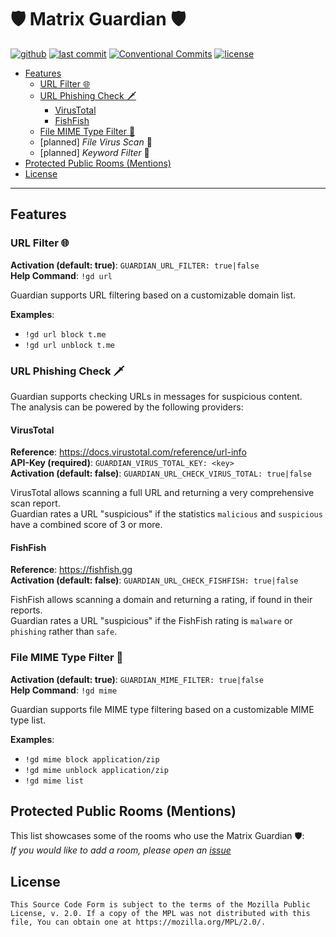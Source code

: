 # 🛡️ Matrix Guardian 🛡️
[![github](https://img.shields.io/github/release/cyb3rko/matrix-guardian.svg?logo=github)](https://github.com/cyb3rko/matrix-guardian/releases/latest)
[![last commit](https://img.shields.io/github/last-commit/cyb3rko/matrix-guardian?color=FE5196&logo=git&logoColor=white)](https://github.com/cyb3rko/matrix-guardian/commits/main)
[![Conventional Commits](https://img.shields.io/badge/Conventional%20Commits-1.0.0-%23FE5196?logo=conventionalcommits&logoColor=white)](https://conventionalcommits.org)
[![license](https://img.shields.io/github/license/cyb3rko/matrix-guardian?color=1BCC1B&logo=apache)](https://www.mozilla.org/en-US/MPL/2.0/)

- [Features](#features)
  - [URL Filter 🌐](#url-filter-)
  - [URL Phishing Check 🗡️](#url-phishing-check-)
    - [VirusTotal](#virustotal)
    - [FishFish](#fishfish)
  - [File MIME Type Filter 📎](#file-mime-type-filter-)
  - [planned] *File Virus Scan* 🦠
  - [planned] *Keyword Filter* 📄
- [Protected Public Rooms (Mentions)](#protected-public-rooms-mentions)
- [License](#license)

---

## Features

### URL Filter 🌐

**Activation (default: true)**: `GUARDIAN_URL_FILTER: true|false`  
**Help Command**: `!gd url`

Guardian supports URL filtering based on a customizable domain list.

**Examples**:
- `!gd url block t.me`
- `!gd url unblock t.me`

### URL Phishing Check 🗡

Guardian supports checking URLs in messages for suspicious content.  
The analysis can be powered by the following providers:

#### VirusTotal

**Reference**: https://docs.virustotal.com/reference/url-info  
**API-Key (required)**: `GUARDIAN_VIRUS_TOTAL_KEY: <key>`  
**Activation (default: false)**: `GUARDIAN_URL_CHECK_VIRUS_TOTAL: true|false`

VirusTotal allows scanning a full URL and returning a very comprehensive scan report.  
Guardian rates a URL "suspicious" if the statistics `malicious` and `suspicious` have a combined score of 3 or more.

#### FishFish

**Reference**: https://fishfish.gg  
**Activation (default: false)**: `GUARDIAN_URL_CHECK_FISHFISH: true|false`

FishFish allows scanning a domain and returning a rating, if found in their reports.  
Guardian rates a URL "suspicious" if the FishFish rating is `malware` or `phishing` rather than `safe`.

### File MIME Type Filter 📎

**Activation (default: true)**: `GUARDIAN_MIME_FILTER: true|false`  
**Help Command**: `!gd mime`

Guardian supports file MIME type filtering based on a customizable MIME type list.

**Examples**:
- `!gd mime block application/zip`
- `!gd mime unblock application/zip`
- `!gd mime list`

## Protected Public Rooms (Mentions)

This list showcases some of the rooms who use the Matrix Guardian 🛡️:  
*If you would like to add a room, please open an [issue](https://github.com/cyb3rko/matrix-guardian/issues)*

## License

    This Source Code Form is subject to the terms of the Mozilla Public
    License, v. 2.0. If a copy of the MPL was not distributed with this
    file, You can obtain one at https://mozilla.org/MPL/2.0/.
